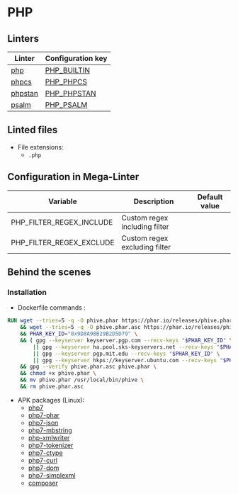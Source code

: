 <!-- markdownlint-disable MD003 MD020 MD033 MD041 -->
<!-- Generated by .automation/build.py, please do not update manually -->
<!-- Instead, update descriptor file at https://github.com/nvuillam/mega-linter/tree/master/megalinter/descriptors/php.yml -->
# PHP

## Linters

| Linter | Configuration key |
| ------ | ----------------- |
| [php](php_php.md) | [PHP_BUILTIN](php_php.md) |
| [phpcs](php_phpcs.md) | [PHP_PHPCS](php_phpcs.md) |
| [phpstan](php_phpstan.md) | [PHP_PHPSTAN](php_phpstan.md) |
| [psalm](php_psalm.md) | [PHP_PSALM](php_psalm.md) |

## Linted files

- File extensions:
  - `.php`

## Configuration in Mega-Linter

| Variable | Description | Default value |
| ----------------- | -------------- | -------------- |
| PHP_FILTER_REGEX_INCLUDE | Custom regex including filter |  |
| PHP_FILTER_REGEX_EXCLUDE | Custom regex excluding filter |  |


## Behind the scenes

### Installation

- Dockerfile commands :
```dockerfile
RUN wget --tries=5 -q -O phive.phar https://phar.io/releases/phive.phar \
    && wget --tries=5 -q -O phive.phar.asc https://phar.io/releases/phive.phar.asc \
    && PHAR_KEY_ID="0x9D8A98B29B2D5D79" \
    && ( gpg --keyserver keyserver.pgp.com --recv-keys "$PHAR_KEY_ID" \
        || gpg --keyserver ha.pool.sks-keyservers.net --recv-keys "$PHAR_KEY_ID" \
        || gpg --keyserver pgp.mit.edu --recv-keys "$PHAR_KEY_ID" \
        || gpg --keyserver hkps://keyserver.ubuntu.com --recv-keys "$PHAR_KEY_ID" ) \
    && gpg --verify phive.phar.asc phive.phar \
    && chmod +x phive.phar \
    && mv phive.phar /usr/local/bin/phive \
    && rm phive.phar.asc

```

- APK packages (Linux):
  - [php7](https://pkgs.alpinelinux.org/packages?branch=edge&name=php7)
  - [php7-phar](https://pkgs.alpinelinux.org/packages?branch=edge&name=php7-phar)
  - [php7-json](https://pkgs.alpinelinux.org/packages?branch=edge&name=php7-json)
  - [php7-mbstring](https://pkgs.alpinelinux.org/packages?branch=edge&name=php7-mbstring)
  - [php-xmlwriter](https://pkgs.alpinelinux.org/packages?branch=edge&name=php-xmlwriter)
  - [php7-tokenizer](https://pkgs.alpinelinux.org/packages?branch=edge&name=php7-tokenizer)
  - [php7-ctype](https://pkgs.alpinelinux.org/packages?branch=edge&name=php7-ctype)
  - [php7-curl](https://pkgs.alpinelinux.org/packages?branch=edge&name=php7-curl)
  - [php7-dom](https://pkgs.alpinelinux.org/packages?branch=edge&name=php7-dom)
  - [php7-simplexml](https://pkgs.alpinelinux.org/packages?branch=edge&name=php7-simplexml)
  - [composer](https://pkgs.alpinelinux.org/packages?branch=edge&name=composer)
